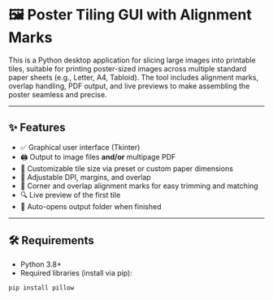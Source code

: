 # 🖼️ Poster Tiling GUI with Alignment Marks

This is a Python desktop application for slicing large images into printable tiles, suitable for printing poster-sized images across multiple standard paper sheets (e.g., Letter, A4, Tabloid). The tool includes alignment marks, overlap handling, PDF output, and live previews to make assembling the poster seamless and precise.

---

## ✨ Features

- ✅ Graphical user interface (Tkinter)
- 🖨️ Output to image files **and/or** multipage PDF
- 📐 Customizable tile size via preset or custom paper dimensions
- 📏 Adjustable DPI, margins, and overlap
- 🎯 Corner and overlap alignment marks for easy trimming and matching
- 🔍 Live preview of the first tile
- 📁 Auto-opens output folder when finished

---

## 🛠 Requirements

- Python 3.8+
- Required libraries (install via pip):

```bash
pip install pillow
